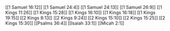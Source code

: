 [[1 Samuel 16:12]]
[[1 Samuel 24:4]]
[[1 Samuel 24:13]]
[[1 Samuel 26:9]]
[[1 Kings 11:26]]
[[1 Kings 15:28]]
[[1 Kings 16:10]]
[[1 Kings 16:18]]
[[1 Kings 19:15]]
[[2 Kings 8:13]]
[[2 Kings 9:24]]
[[2 Kings 15:10]]
[[2 Kings 15:25]]
[[2 Kings 15:30]]
[[Psalms 36:4]]
[[Isaiah 33:1]]
[[Micah 2:1]]
